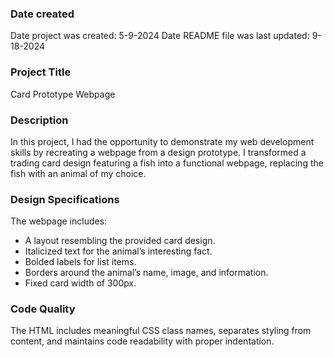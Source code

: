 ### Date created
Date project was created: 5-9-2024
Date README file was last updated: 9-18-2024

### Project Title
Card Prototype Webpage

### Description
In this project, I had the opportunity to demonstrate my web development skills by recreating a webpage from a design prototype. I transformed a trading card design featuring a fish into a functional webpage, replacing the fish with an animal of my choice.

### Design Specifications
The webpage includes:

* A layout resembling the provided card design.
* Italicized text for the animal’s interesting fact.
* Bolded labels for list items.
* Borders around the animal’s name, image, and information.
* Fixed card width of 300px.

### Code Quality
The HTML includes meaningful CSS class names, separates styling from content, and maintains code readability with proper indentation.